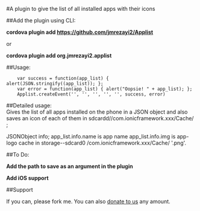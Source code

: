 #A plugin to give the list of all installed apps with their icons


##Add the plugin using CLI:

**cordova plugin add https://github.com/jmrezayi2/Applist**

or 

**cordova plugin add org.jmrezayi2.applist**

##Usage:
        
        var success = function(app_list) { alert(JSON.stringify((app_list)); };
        var error = function(app_list) { alert("Oopsie! " + app_list); };
        Applist.createEvent('', '', '', '', '', success, error)
        
##Detailed usage:        
Gives the list of all apps installed on the phone in a JSON object and also saves an icon of each of them in sdcardd//com.ionicframework.xxx/Cache/ ;        

JSONObject info;
app_list.info.name is app name 
app_list.info.img is app-logo cache in storage--sdcard0 /com.ionicframework.xxx/Cache/ '.png'.


##To Do:

**Add the path to save as an argument in the plugin**

**Add iOS support**

##Support

If you can, please fork me. You can also [donate to us](https://www.paypal.com/ca/cgi-bin/webscr?cmd=_flow&SESSION=xT0cic-TDI4_xvjvPzqbG_KIS3bMJtR2yhoXlDKmr90wnVgHMrjyvQ1Z7nS&dispatch=5885d80a13c0db1f8e263663d3faee8d66f31424b43e9a70645c907a6cbd8fb4) any amount.
